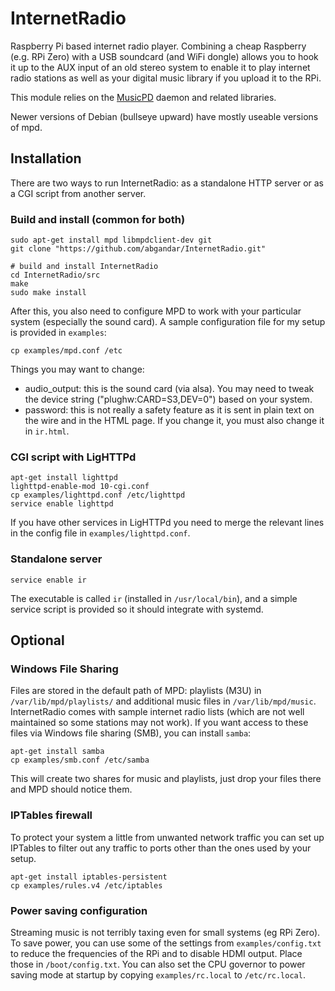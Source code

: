 # InternetRadio
Raspberry Pi based internet radio player. Combining a cheap Raspberry (e.g. RPi Zero) with a USB soundcard (and WiFi dongle) allows you to hook it up to the AUX input of an old stereo system to enable it to play internet radio stations as well as your digital music library if you upload it to the RPi.

This module relies on the [MusicPD](https://www.musicpd.org/) daemon and related libraries.

Newer versions of Debian (bullseye upward) have mostly useable versions of mpd.

## Installation
There are two ways to run InternetRadio: as a standalone HTTP server or as a CGI script from another server.

### Build and install (common for both)
```
sudo apt-get install mpd libmpdclient-dev git
git clone "https://github.com/abgandar/InternetRadio.git"

# build and install InternetRadio
cd InternetRadio/src
make
sudo make install
```

After this, you also need to configure MPD to work with your particular system (especially the sound card). A sample configuration file for my setup is provided in `examples`:
```
cp examples/mpd.conf /etc
```
Things you may want to change:
* audio_output: this is the sound card (via alsa). You may need to tweak the device string ("plughw:CARD=S3,DEV=0") based on your system.
* password: this is not really a safety feature as it is sent in plain text on the wire and in the HTML page. If you change it, you must also change it in `ir.html`.

### CGI script with LigHTTPd
```
apt-get install lighttpd
lighttpd-enable-mod 10-cgi.conf
cp examples/lighttpd.conf /etc/lighttpd
service enable lighttpd
```
If you have other services in LigHTTPd you need to merge the relevant lines in the config file in `examples/lighttpd.conf`.

### Standalone server
```
service enable ir
```
The executable is called `ir` (installed in `/usr/local/bin`), and a simple service script is provided so it should integrate with systemd.

## Optional

### Windows File Sharing
Files are stored in the default path of MPD: playlists (M3U) in `/var/lib/mpd/playlists/` and additional music files in `/var/lib/mpd/music`. InternetRadio comes with sample internet radio lists (which are not well maintained so some stations may not work). If you want access to these files via Windows file sharing (SMB), you can install `samba`:
```
apt-get install samba
cp examples/smb.conf /etc/samba
```
This will create two shares for music and playlists, just drop your files there and MPD should notice them.

### IPTables firewall
To protect your system a little from unwanted network traffic you can set up IPTables to filter out any traffic to ports other than the ones used by your setup.
```
apt-get install iptables-persistent
cp examples/rules.v4 /etc/iptables
```

### Power saving configuration
Streaming music is not terribly taxing even for small systems (eg RPi Zero). To save power, you can use some of the settings from `examples/config.txt` to reduce the frequencies of the RPi and to disable HDMI output. Place those in `/boot/config.txt`. You can also set the CPU governor to power saving mode at startup by copying `examples/rc.local` to `/etc/rc.local`.